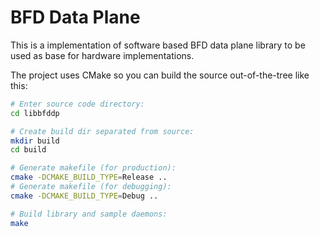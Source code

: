 BFD Data Plane
==============

This is a implementation of software based BFD data plane library to be used
as base for hardware implementations.

The project uses CMake so you can build the source out-of-the-tree like this:

```sh
# Enter source code directory:
cd libbfddp

# Create build dir separated from source:
mkdir build
cd build

# Generate makefile (for production):
cmake -DCMAKE_BUILD_TYPE=Release ..
# Generate makefile (for debugging):
cmake -DCMAKE_BUILD_TYPE=Debug ..

# Build library and sample daemons:
make
```
